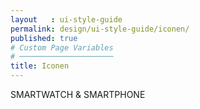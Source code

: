 ```yaml
---
layout   : ui-style-guide
permalink: design/ui-style-guide/iconen/
published: true
# Custom Page Variables
# ─────────────────────
title: Iconen
---
```


SMARTWATCH & SMARTPHONE

